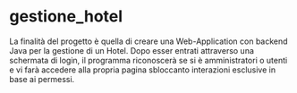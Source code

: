 # gestione_hotel
La finalità del progetto è quella di creare una Web-Application con backend Java per la gestione di un Hotel.
Dopo esser entrati attraverso una schermata di login, il programma riconoscerà se si è amministratori o utenti e vi farà accedere alla propria pagina sbloccanto interazioni esclusive in base ai permessi.
